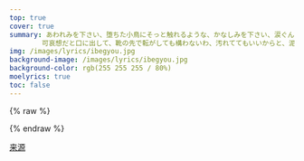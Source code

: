```yaml
---
top: true
cover: true
summary: あわれみを下さい、堕ちた小鳥にそっと触れるような、かなしみを下さい、涙ぐんで、見下ろして、
        可哀想だと口に出して、靴の先で転がしても構わないわ、汚れててもいいからと、泥だらけの手を取って
img: /images/lyrics/ibegyou.jpg
background-image: /images/lyrics/ibegyou.jpg
background-color: rgb(255 255 255 / 80%)
moelyrics: true
toc: false
---
```


{% raw %}

<lyrics hidden>
    {{Photrans2/button}}
    {{LyricsKai
    |width=900px
    |reserveWidth=0px
    |lstyle=color:#E00418;
    |rstyle=color:#1E0000
    |original=
    {{lj|あわれみを{{PT|下|くだ}}さい
    {{PT|堕|お}}ちた{{PT|小鳥|ことり}}にそっと触れるような
    かなしみを下さい
    涙ぐんで
    {{PT|見下|みお}}ろして
    {{PT|可哀想|かわいそう}}だと口に出して
    靴の{{PT|先|さき}}で{{PT|転|ころ}}がしても構わないわ
    {{PT|汚|よご}}れててもいいからと
    {{PT|泥|どろ}}だらけの手を取って

    ねぇ{{PT|輪|わ}}になって{{PT|踊|おど}}りましょう
    {{PT|目障|めざわ}}りな{{PT|有象無象|うぞうむぞう}}は{{PT|全|すべ}}て
    たべてしまいましょう
    スパイスは{{PT|堪|た}}え{{PT|難|がた}}いくらいがいいわ
    lie, lie, lie, la la la...

    {{PT|怯|おび}}えた小鳥は
    さよならなんて言えなくて
    愛を{{PT|請|こ}}う{{PT|仕草|しぐさ}}で{{PT|黙|だま}}り{{PT|込|こ}}んで
    つつましいつもりでいた
    lie, lie, it's a lie, not a lie, もう 辛い
    {{PT|散々|さんざん}}{{PT|傷|きず}}ついて
    やさしいせかいに誰だって行きたいわ

    ひとつに{{PT|溶|と}}けてしまいましょう
    {{PT|憎|にく}}しみも{{PT|愛情|あいじょう}}もむしゃむしゃと
    {{PT|頬張|ほおば}}ってしまいましょう
    {{PT|混沌|こんとん}}の甘い甘い{{PT|壺|つぼ}}の中で
    lie, lie, lie, la la la...

    曖昧に笑うから
    会いたいと思うのよ
    I know you’re here to stay with me
    愛されていたいだけ

    lie, lie, lie, you're to be with me
    {{PT|雷鳴|らいめい}}の咲くところ
    {{PT|惨憺|さんたん}}たる Heavenly Feeling
    愛だけ残ればいい

    しんしんとかなしみだけがふりつもる
    {{PT|願望|がんぼう}}も{{PT|悔恨|かいこん}}もただ{{PT|埋|う}}め{{PT|尽|つ}}くす
    きずな{{PT|結|むす}}んだ{{PT|遠|とお}}い春の日を
    {{PT|傷跡|きずあと}}さえも{{PT|消|き}}えてしまうの？

    やがてキラキラ夢の中
    {{PT|朽|く}}ちて行く{{PT|光|ひかり}}は貴方に
    {{PT|届|とど}}くはずだから
    まぶしくて
    涙が止まらない
    ねぇどうか{{PT|側|そば}}にいて
    泥だらけの手を取って
    離さないで
    どうかずっと{{PT|側|そば}}にいて
    離さないで
    {{PT|暗|くら}}くなるの、{{PT|側|そば}}にいて
    離さないで、見えないわ
    ただずっと側にいて
    離さないで
    ただずっと
    愛してる}}

    |translated=
    请施予我你的悲悯吧
    好比你轻抚失坠鸟儿时所给予的同情
    请让我感受你的哀恸吧
    眼眶泛泪
    哀叹而低下头
    对我说些哀怜的慰藉来吧
    失足绊倒我也不在乎了
    反正早已失去纯洁之身
    请就这样拾起我那沾满泥泞的手来

    来吧 牵手相拥起舞吧
    将碍眼的世间万物全部
    吞噬殆尽
    增添的辛香料就选近乎令人难受的
    lie, lie, lie, la la la...

    惶恐不安的鸟儿
    鸣啼不出诀别词
    仅仅缄默不语
    以虔诚身姿跪地乞求着爱
    谎话连篇 是谎亦或实 都令人心痛
    狠狠遭受伤害后
    又有谁不愿奔赴充满善意的世界

    将其全部融为一体吧
    憎恨也好爱情也好全部
    于混沌中那香甜四溢的壶中
    大口大口尽情吞噬
    lie, lie, lie, la la la...

    正因为有你那缥缈模糊的笑颜
    我才如此盼求与你再会
    明白你会留在这陪伴我
    我所乞求唯有得你宠爱

    谎称你会永远陪伴着我
    于雷鸣奔腾之处
    体会悲恸的极致感
    我乞求残存的是爱

    喷涌而出的悲戚层层堆叠
    愿望与悔恨彻底掩过
    那远去的系起我们羁绊的春日
    遭刻上的伤会有彻底消失的一天吗？

    于光辉闪耀的梦中
    逐渐黯淡远去的光
    终将触及你
    如此光辉灿烂
    令我止不住泪
    呐 我乞求你陪伴在身旁
    拾起我那遍布泥泞的手
    恳请你不要走
    永远陪伴着我
    请不要离开我
    失去你又将回归黑暗 不要走
    请不要抛下我 已经失去光了
    只乞求你留下
    不要留我一人
    已经只剩
    对你无尽的爱念
    }}
    
</lyrics>

<!-- <script src="https://sucicada.github.io/Moegirl-Lyric-Template-Parser/moelyrics.js"></script> -->
<!-- <script src="http://localhost:5501/dist/moelyrics.min.js"></script> -->
{% endraw  %}

[来源](https://zh.moegirl.org.cn/I_beg_you)
